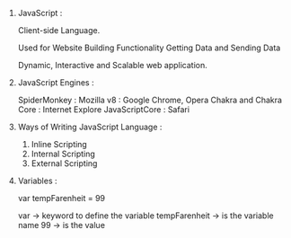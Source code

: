 
1) JavaScript : 

    Client-side Language.

    Used for Website Building
    Functionality 
    Getting Data and Sending Data 

    Dynamic, Interactive and Scalable web application.

2) JavaScript Engines : 

    SpiderMonkey : Mozilla
    v8 : Google Chrome, Opera
    Chakra and Chakra Core : Internet Explore
    JavaScriptCore : Safari

3) Ways of Writing JavaScript Language : 

    1) Inline Scripting
    2) Internal Scripting
    3) External Scripting

4) Variables : 

    var tempFarenheit = 99

    var -> keyword to define the variable 
    tempFarenheit -> is the variable name 
    99 -> is the value

    






